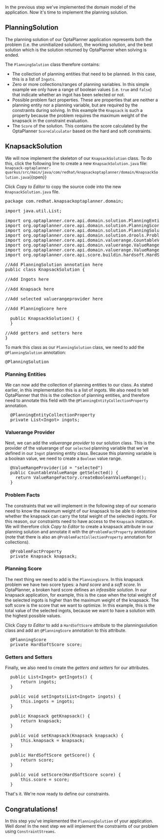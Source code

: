 In the previous step we've implemented the domain model of the application. Now it's time to implement the planning solution.

## PlanningSolution

The planning solution of our OptaPlanner application represents both the problem (i.e. the uninitialized solution), the working solution, and the best solution which is the solution returned by OptaPlanner when solving is ended.

The `PlanningSolution` class therefore contains:

* The collection of planning entities that need to be planned. In this case, this is a list of `Ingots`.
* Zero or more collections/ranges of planning variables. In this simple example we only have a range of boolean values (i.e. `true` and `false`) that indicate whether an ingot has been selected or not.
* Possible problem fact properties. These are properties that are neither a planning entity nor a planning variable, but are required by the constraints during solving. In this example the `Knapsack` is such a property because the problem requires the maximum weight of the knapsack in the constraint evaluation.
* The `Score` of the solution. This contains the score calculated by the OptaPlanner `ScoreCalculator` based on the hard and soft constraints.

## KnapsackSolution

We will now implement the skeleton of our `KnapsackSolution` class. To do this, click the following line to create a new `KnapsackSolution.java` file: `knapsack-optaplanner-quarkus/src/main/java/com/redhat/knapsackoptaplanner/domain/KnapsackSolution.java`{{open}}

Click _Copy to Editor_ to copy the source code into the new `KnapsackSolution.java` file.

<pre class="file" data-filename="./knapsack-optaplanner-quarkus/src/main/java/com/redhat/knapsackoptaplanner/domain/KnapsackSolution.java" data-target="replace">
package com.redhat.knapsackoptaplanner.domain;

import java.util.List;

import org.optaplanner.core.api.domain.solution.PlanningEntityCollectionProperty;
import org.optaplanner.core.api.domain.solution.PlanningScore;
import org.optaplanner.core.api.domain.solution.PlanningSolution;
import org.optaplanner.core.api.domain.solution.drools.ProblemFactProperty;
import org.optaplanner.core.api.domain.valuerange.CountableValueRange;
import org.optaplanner.core.api.domain.valuerange.ValueRangeFactory;
import org.optaplanner.core.api.domain.valuerange.ValueRangeProvider;
import org.optaplanner.core.api.score.buildin.hardsoft.HardSoftScore;

//Add PlanningSolution annotation here
public class KnapsackSolution {

//Add Ingots here

//Add Knapsack here

//Add selected valuerangeprovider here

//Add PlanningScore here

  public KnapsackSolution() {
  }

//Add getters and setters here
}
</pre>

To mark this class as our `PlanningSolution` class, we need to add the `@PlanningSolution` annotation:

<pre class="file" data-filename="./knapsack-optaplanner-quarkus/src/main/java/com/redhat/knapsackoptaplanner/domain/KnapsackSolution.java" data-target="insert" data-marker="//Add PlanningSolution annotation here">
@PlanningSolution
</pre>


### Planning Entities

We can now add the collection of planning entities to our class. As stated earlier, in this implementation this is a list of ingots. We also need to tell OptaPlanner that this is the collection of planning entities, and therefore need to annotate this field with the `@PlanningEntityCollectionProperty` annotation.

<pre class="file" data-filename="./knapsack-optaplanner-quarkus/src/main/java/com/redhat/knapsackoptaplanner/domain/KnapsackSolution.java" data-target="insert" data-marker="//Add Ingots here">
  @PlanningEntityCollectionProperty
  private List&lt;Ingot&gt; ingots;
</pre>

### Valuerange Provider

Next, we can add the _valuerange provider_ to our solution class. This is the provider of the valuerange of our `selected` planning variable that we've defined in our `Ingot` planning entity class. Because this planning variable is a boolean value, we need to create a `Boolean` value range.

<pre class="file" data-filename="./knapsack-optaplanner-quarkus/src/main/java/com/redhat/knapsackoptaplanner/domain/KnapsackSolution.java" data-target="insert" data-marker="//Add selected valuerangeprovider here">
  @ValueRangeProvider(id = "selected")
  public CountableValueRange<Boolean> getSelected() {
    return ValueRangeFactory.createBooleanValueRange();
  }
</pre>

### Problem Facts

The constraints that we will implement in the following step of our scenario need to know the maximum weight of our knapsack to be able to determine whether the knapsack can carry the total weight of the selected ingots. For this reason, our constraints need to have access to the `Knapsack` instance. We will therefore click _Copy to Editor_ to create a knapsack attribute in our planning solution and annotate it with the `@ProblemFactProperty` annotation (note that there is also an `@ProblemFactCollectionProperty` annotation for collections).

<pre class="file" data-filename="./knapsack-optaplanner-quarkus/src/main/java/com/redhat/knapsackoptaplanner/domain/KnapsackSolution.java" data-target="insert" data-marker="//Add Knapsack here">
  @ProblemFactProperty
  private Knapsack knapsack;
</pre>

### Planning Score

The next thing we need to add is the `PlanningScore`. In this knapsack problem we have two score types: a _hard score_ and a _soft score_. In OptaPlanner, a broken hard score defines an _infeasible solution_. In our knapsack application, for example, this is the case when the total weight of the selected ingots is higher than the maximum weight of the knapsack. The soft score is the score that we want to optimize. In this example, this is the total value of the selected ingots, because we want to have a solution with the highest possible values.

Click _Copy to Editor_ to add a `HardSoftScore` attribute to the planningsolution class and add an `@PlanningScore` annotation to this attribute.

<pre class="file" data-filename="./knapsack-optaplanner-quarkus/src/main/java/com/redhat/knapsackoptaplanner/domain/KnapsackSolution.java" data-target="insert" data-marker="//Add PlanningScore here">
  @PlanningScore
  private HardSoftScore score;
</pre>

### Getters and Setters

Finally, we also need to create the _getters and setters_ for our attributes.

<pre class="file" data-filename="/knapsack-optaplanner-quarkus/src/main/java/com/redhat/knapsackoptaplanner/domain/KnapsackSolution.java" data-target="insert" data-marker="//Add getters and setters here">
  public List&lt;Ingot&gt; getIngots() {
      return ingots;
  }

  public void setIngots(List&lt;Ingot&gt; ingots) {
      this.ingots = ingots;
  }

  public Knapsack getKnapsack() {
      return knapsack;
  }

  public void setKnapsack(Knapsack knapsack) {
      this.knapsack = knapsack;
  }

  public HardSoftScore getScore() {
      return score;
  }

  public void setScore(HardSoftScore score) {
      this.score = score;
  }
</pre>

That's it. We're now ready to define our constraints.

## Congratulations!

In this step you've implemented the `PlanningSolution` of your application. Well done! In the next step we will implement the constraints of our problem using `ConstraintStreams`.
